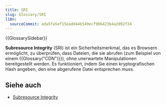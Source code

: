 ```yaml
---
title: SRI
slug: Glossary/SRI
l10n:
  sourceCommit: ada5fa5ef15eadd44b549ecf906423b4a2092f34
---
```


{{GlossarySidebar}}

**Subresource Integrity** (SRI) ist ein Sicherheitsmerkmal, das es Browsern ermöglicht, zu überprüfen, dass Dateien, die sie abrufen (zum Beispiel von einem {{Glossary("CDN")}}), ohne unerwartete Manipulationen bereitgestellt werden. Es funktioniert, indem Sie einen kryptografischen Hash angeben, den eine abgerufene Datei entsprechen muss.

## Siehe auch

- [Subresource Integrity](/de/docs/Web/Security/Subresource_Integrity)
